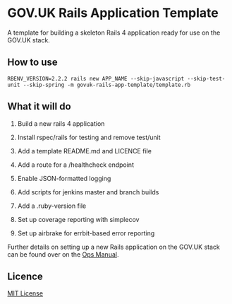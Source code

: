 # GOV.UK Rails Application Template

A template for building a skeleton Rails 4 application ready for use on the
GOV.UK stack.

## How to use

```shell
RBENV_VERSION=2.2.2 rails new APP_NAME --skip-javascript --skip-test-unit --skip-spring -m govuk-rails-app-template/template.rb
```

## What it will do

1. Build a new rails 4 application

2. Install rspec/rails for testing and remove test/unit

3. Add a template README.md and LICENCE file

4. Add a route for a /healthcheck endpoint

5. Enable JSON-formatted logging

6. Add scripts for jenkins master and branch builds

7. Add a .ruby-version file

8. Set up coverage reporting with simplecov

9. Set up airbrake for errbit-based error reporting


Further details on setting up a new Rails application on the GOV.UK stack can be
found over on the [Ops Manual](https://github.gds/pages/gds/opsmanual/infrastructure/howto/setting-up-new-rails-app.html).

## Licence

[MIT License](LICENCE)
